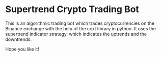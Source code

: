# Supertrend Crypto Trading Bot

This is an algorithmic trading bot which trades cryptocurrencies on the Binance exchange with the help of the ccxt library in python.
It uses the supertrend indicator strategy, which indicates the uptrends and the downtrends.

Hope you like it!
